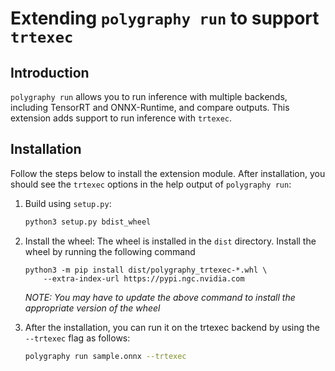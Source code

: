 # Extending `polygraphy run` to support `trtexec`

## Introduction

`polygraphy run` allows you to run inference with multiple backends, including TensorRT and ONNX-Runtime, and compare outputs.
This extension adds support to run inference with `trtexec`.

## Installation

Follow the steps below to install the extension module. After installation, you should see the `trtexec` options in the help
output of `polygraphy run`:

1. Build using `setup.py`:

    ```bash
    python3 setup.py bdist_wheel
    ```

2. Install the wheel: The wheel is installed in the `dist` directory. Install the wheel by running the following command    
    ```
    python3 -m pip install dist/polygraphy_trtexec-*.whl \
        --extra-index-url https://pypi.ngc.nvidia.com
    ```
    *NOTE: You may have to update the above command to install the appropriate version of the wheel*

3. After the installation, you can run it on the trtexec backend by using the `--trtexec` flag as follows:

    ```bash
    polygraphy run sample.onnx --trtexec
    ```
